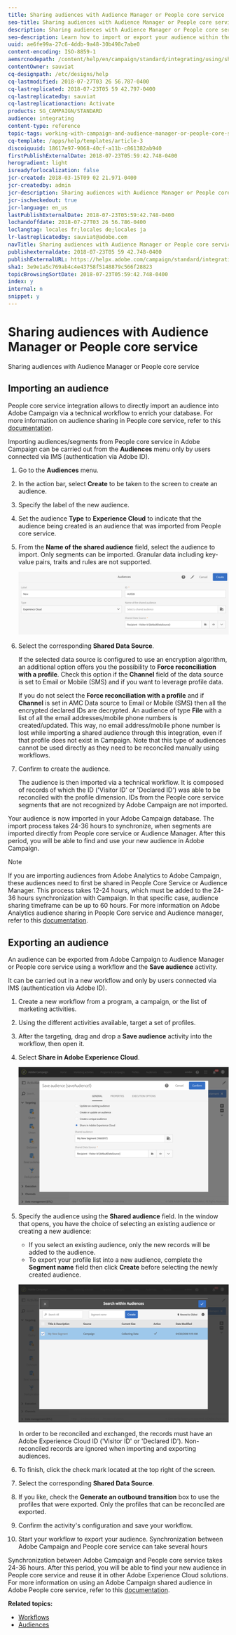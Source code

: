 ```yaml
---
title: Sharing audiences with Audience Manager or People core service
seo-title: Sharing audiences with Audience Manager or People core service
description: Sharing audiences with Audience Manager or People core service
seo-description: Learn how to import or export your audience within the different Adobe Experience Cloud solutions.
uuid: ae6fe99a-27c6-4ddb-9a48-30b498c7abe0
content-encoding: ISO-8859-1
aemsrcnodepath: /content/help/en/campaign/standard/integrating/using/sharing-audiences-with-audience-manager-or-people-core-service
contentOwner: sauviat
cq-designpath: /etc/designs/help
cq-lastmodified: 2018-07-27T03 26 56.787-0400
cq-lastreplicated: 2018-07-23T05 59 42.797-0400
cq-lastreplicatedby: sauviat
cq-lastreplicationaction: Activate
products: SG_CAMPAIGN/STANDARD
audience: integrating
content-type: reference
topic-tags: working-with-campaign-and-audience-manager-or-people-core-service
cq-template: /apps/help/templates/article-3
discoiquuid: 18617e97-9068-40cf-a11b-c861382ab940
firstPublishExternalDate: 2018-07-23T05:59:42.748-0400
herogradient: light
isreadyforlocalization: false
jcr-created: 2018-03-15T09 02 21.971-0400
jcr-createdby: admin
jcr-description: Sharing audiences with Audience Manager or People core service
jcr-ischeckedout: true
jcr-language: en_us
lastPublishExternalDate: 2018-07-23T05:59:42.748-0400
lochandoffdate: 2018-07-27T03 26 56.786-0400
loclangtag: locales fr;locales de;locales ja
lr-lastreplicatedby: sauviat@adobe.com
navTitle: Sharing audiences with Audience Manager or People core service
publishexternaldate: 2018-07-23T05 59 42.748-0400
publishExternalURL: https://helpx.adobe.com/campaign/standard/integrating/using/sharing-audiences-with-audience-manager-or-people-core-service.html
sha1: 3e9e1a5c769ab4c4e43758f5148879c566f28823
topicBrowsingSortDate: 2018-07-23T05:59:42.748-0400
index: y
internal: n
snippet: y
---
```


# Sharing audiences with Audience Manager or People core service

Sharing audiences with Audience Manager or People core service

## Importing an audience

People core service integration allows to directly import an audience into Adobe Campaign via a technical workflow to enrich your database. For more information on audience sharing in People core service, refer to this [documentation](https://marketing.adobe.com/resources/help/en_US/mcloud/t_publish_audience_segment.html).

Importing audiences/segments from People core service in Adobe Campaign can be carried out from the **Audiences** menu only by users connected via IMS (authentication via Adobe ID).

1. Go to the **Audiences** menu.
1. In the action bar, select **Create** to be taken to the screen to create an audience.
1. Specify the label of the new audience.
1. Set the audience **Type** to **Experience Cloud** to indicate that the audience being created is an audience that was imported from People core service.
1. From the **Name of the shared audience** field, select the audience to import. Only segments can be imported. Granular data including key-value pairs, traits and rules are not supported.

   ![](assets/aam_import_audience.png)

1. Select the corresponding **Shared Data Source**.

   If the selected data source is configured to use an encryption algorithm, an additional option offers you the possibility to **Force reconciliation with a profile**. Check this option if the **Channel** field of the data source is set to Email or Mobile (SMS) and if you want to leverage profile data.

   If you do not select the **Force reconciliation with a profile** and if **Channel** is set in AMC Data source to Email or Mobile (SMS) then all the encrypted declared IDs are decrypted. An audience of type **File** with a list of all the email addresses/mobile phone numbers is created/updated. This way, no email address/mobile phone number is lost while importing a shared audience through this integration, even if that profile does not exist in Campaign. Note that this type of audiences cannot be used directly as they need to be reconciled manually using workflows.

1. Confirm to create the audience.

   The audience is then imported via a technical workflow. It is composed of records of which the ID ('Visitor ID' or 'Declared ID') was able to be reconciled with the profile dimension. IDs from the People core service segments that are not recognized by Adobe Campaign are not imported.

Your audience is now imported in your Adobe Campaign database. The import process takes 24-36 hours to synchronize, when segments are imported directly from People core service or Audience Manager. After this period, you will be able to find and use your new audience in Adobe Campaign.

>[!NOTE]
>
>If you are importing audiences from Adobe Analytics to Adobe Campaign, these audiences need to first be shared in People Core Service or Audience Manager. This process takes 12-24 hours, which must be added to the 24-36 hours synchronization with Campaign. In that specific case, audience sharing timeframe can be up to 60 hours. For more information on Adobe Analytics audience sharing in People Core service and Audience manager, refer to this [documentation](https://marketing.adobe.com/resources/help/en_US/mcloud/t_publish_audience_segment.html).

## Exporting an audience

An audience can be exported from Adobe Campaign to Audience Manager or People core service using a workflow and the **Save audience** activity.

It can be carried out in a new workflow and only by users connected via IMS (authentication via Adobe ID).

1. Create a new workflow from a program, a campaign, or the list of marketing activities.
1. Using the different activities available, target a set of profiles.
1. After the targeting, drag and drop a **Save audience** activity into the workflow, then open it.
1. Select **Share in Adobe Experience Cloud**.

   ![](assets/aam_save_audience_activity.png)

1. Specify the audience using the **Shared audience** field. In the window that opens, you have the choice of selecting an existing audience or creating a new audience:

    * If you select an existing audience, only the new records will be added to the audience.
    * To export your profile list into a new audience, complete the **Segment name** field then click **Create** before selecting the newly created audience.

   ![](assets/aam_save_audience_segment_picker.png)

   In order to be reconciled and exchanged, the records must have an Adobe Experience Cloud ID ('Visitor ID' or 'Declared ID'). Non-reconciled records are ignored when importing and exporting audiences.

1. To finish, click the check mark located at the top right of the screen.
1. Select the corresponding **Shared Data Source**.
1. If you like, check the **Generate an outbound transition** box to use the profiles that were exported. Only the profiles that can be reconciled are exported.
1. Confirm the activity's configuration and save your workflow.
1. Start your workflow to export your audience. Synchronization between Adobe Campaign and People core service can take several hours

Synchronization between Adobe Campaign and People core service takes 24-36 hours. After this period, you will be able to find your new audience in People core service and reuse it in other Adobe Experience Cloud solutions. For more information on using an Adobe Campaign shared audience in Adobe People core service, refer to this [documentation](https://marketing.adobe.com/resources/help/en_US/mcloud/t_audience_create.html).

**Related topics:**

* [Workflows](../../automating/using/about-data-and-processes.md)
* [Audiences](../../audiences/using/about-audiences.md)

